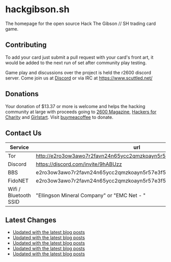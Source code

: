 # hackgibson.sh
The homepage for the open source Hack The Gibson // SH trading card game.


## Contributing

To add your card just submit a pull request with your card's front art, it would be added to the next run of set after community play testing.

Game play and discussions over the project is held the r2600 discord server. Come join us at [Discord](https://discord.com/invite/9hABUzz) or via IRC at https://www.scuttled.net/


## Donations

Your donation of $13.37 or more is welcome and helps the hacking community at large with proceeds going to [2600 Magazine](https://2600.com/), [Hackers for Charity](https://hackersforcharity.org) and [Girlstart](https://girlstart.org).  Visit [buymeacoffee](https://www.buymeacoffee.com/hackgibson.sh) to donate.


## Contact Us

Service | url
-|-
Tor | http://e2ro3ow3awo7r2favn24n65ycc2qmzkoayn5r57e3f56nvjwdcgg32ad.onion
Discord | https://discord.com/invite/9hABUzz
BBS | e2ro3ow3awo7r2favn24n65ycc2qmzkoayn5r57e3f56nvjwdcgg32ad.onion:23
FidoNET | e2ro3ow3awo7r2favn24n65ycc2qmzkoayn5r57e3f56nvjwdcgg32ad.onion:24554
Wifi / Bluetooth SSID | "Ellingson Mineral Company" or "EMC Net - <fidonet address>"

## Latest Changes
<!-- BLOG-POST-LIST:START -->
- [Updated with the latest blog posts](https://github.com/DFW2600/hackgibson.sh/commit/745e7d045183d5abf254177ee95c6f22f164dda1)
- [Updated with the latest blog posts](https://github.com/DFW2600/hackgibson.sh/commit/8b4e73aa289d8386db35b850f9a0b0f645cb7ab7)
- [Updated with the latest blog posts](https://github.com/DFW2600/hackgibson.sh/commit/b1a1ad32f090c7dc0e34a7e602f8c2b3b856c737)
- [Updated with the latest blog posts](https://github.com/DFW2600/hackgibson.sh/commit/d8ce8917e4ef18b1937cc905f5b03794b3a33278)
- [Updated with the latest blog posts](https://github.com/DFW2600/hackgibson.sh/commit/15b877107a2f28b09fda9d01eacb67a6d615bc49)
<!-- BLOG-POST-LIST:END -->
